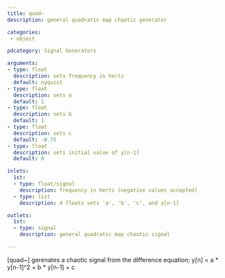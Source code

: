 ```yaml
---
title: quad~
description: general quadratic map chaotic generator

categories:
 - object

pdcategory: Signal Generators

arguments:
- type: float
  description: sets frequency in hertz
  default: nyquist
- type: float
  description: sets a
  default: 1
- type: float
  description: sets b
  default: 1
- type: float
  description: sets c
  default: -0.75
- type: float
  description: sets initial value of y[n-1]
  default: 0

inlets:
  1st:
  - type: float/signal
    description: frequency in hertz (negative values accepted)
  - type: list
    description: 4 floats sets 'a', 'b', 'c', and y[n-1]

outlets:
  1st:
  - type: signal
    description: general quadratic map chaotic signal

---
```


[quad~] gerenates a chaotic signal from the difference equation;
y[n] = a * y[n-1]^2 + b * y[n-1] + c

